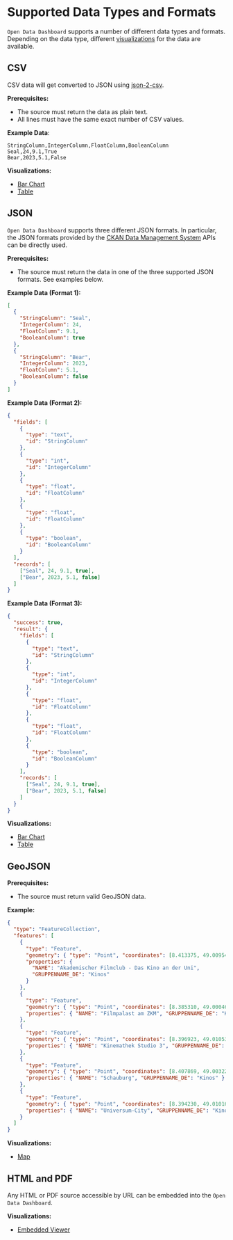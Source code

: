 # Supported Data Types and Formats

`Open Data Dashboard` supports a number of different data types and formats.
Depending on the data type, different [visualizations](visualizations.md) for the data are available.

## CSV

CSV data will get converted to JSON using [json-2-csv](https://www.npmjs.com/package/json-2-csv).

**Prerequisites:**

- The source must return the data as plain text.
- All lines must have the same exact number of CSV values.

**Example Data**:

````csv
StringColumn,IntegerColumn,FloatColumn,BooleanColumn
Seal,24,9.1,True
Bear,2023,5.1,False
````

**Visualizations:**

- [Bar Chart](visualizations.md#bar-chart)
- [Table](visualizations.md#table)

## JSON

`Open Data Dashboard` supports three different JSON formats.
In particular, the JSON formats provided by the [CKAN Data Management System](https://ckan.org/) APIs can be directly used.

**Prerequisites:**

- The source must return the data in one of the three supported JSON formats. See examples below.

**Example Data (Format 1):**

````json
[
  {
    "StringColumn": "Seal",
    "IntegerColumn": 24,
    "FloatColumn": 9.1,
    "BooleanColumn": true
  },
  {
    "StringColumn": "Bear",
    "IntegerColumn": 2023,
    "FloatColumn": 5.1,
    "BooleanColumn": false
  }
]
````

**Example Data (Format 2):**

````json
{
  "fields": [
    {
      "type": "text",
      "id": "StringColumn"
    },
    {
      "type": "int",
      "id": "IntegerColumn"
    },
    {
      "type": "float",
      "id": "FloatColumn"
    },
    {
      "type": "float",
      "id": "FloatColumn"
    },
    {
      "type": "boolean",
      "id": "BooleanColumn"
    }
  ],
  "records": [
    ["Seal", 24, 9.1, true],
    ["Bear", 2023, 5.1, false]
  ]
}
````

**Example Data (Format 3):**

````json
{
  "success": true,
  "result": {
    "fields": [
      {
        "type": "text",
        "id": "StringColumn"
      },
      {
        "type": "int",
        "id": "IntegerColumn"
      },
      {
        "type": "float",
        "id": "FloatColumn"
      },
      {
        "type": "float",
        "id": "FloatColumn"
      },
      {
        "type": "boolean",
        "id": "BooleanColumn"
      }
    ],
    "records": [
      ["Seal", 24, 9.1, true],
      ["Bear", 2023, 5.1, false]
    ]
  }
}
````

**Visualizations:**

- [Bar Chart](visualizations.md#bar-chart)
- [Table](visualizations.md#table)

## GeoJSON

**Prerequisites:**

- The source must return valid GeoJSON data.

**Example:**

````json
{
  "type": "FeatureCollection",
  "features": [
    {
      "type": "Feature",
      "geometry": { "type": "Point", "coordinates": [8.413375, 49.009543] },
      "properties": {
        "NAME": "Akademischer Filmclub - Das Kino an der Uni",
        "GRUPPENNAME_DE": "Kinos"
      }
    },
    {
      "type": "Feature",
      "geometry": { "type": "Point", "coordinates": [8.385310, 49.000467] },
      "properties": { "NAME": "Filmpalast am ZKM", "GRUPPENNAME_DE": "Kinos" }
    },
    {
      "type": "Feature",
      "geometry": { "type": "Point", "coordinates": [8.396923, 49.010530] },
      "properties": { "NAME": "Kinemathek Studio 3", "GRUPPENNAME_DE": "Kinos" }
    },
    {
      "type": "Feature",
      "geometry": { "type": "Point", "coordinates": [8.407869, 49.0032291] },
      "properties": { "NAME": "Schauburg", "GRUPPENNAME_DE": "Kinos" }
    },
    {
      "type": "Feature",
      "geometry": { "type": "Point", "coordinates": [8.394230, 49.010161] },
      "properties": { "NAME": "Universum-City", "GRUPPENNAME_DE": "Kinos" }
    }
  ]
}
````

**Visualizations:**

- [Map](visualizations.md#map)

## HTML and PDF

Any HTML or PDF source accessible by URL can be embedded into the `Open Data Dashboard`.

**Visualizations:**

- [Embedded Viewer](visualizations.md#embedded-viewer)
